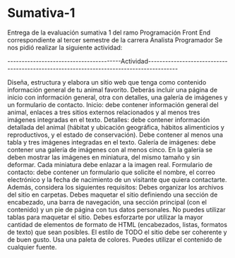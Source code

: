 # Sumativa-1
Entrega de la evaluación sumativa 1 del ramo Programación Front End correspondiente al tercer semestre de la carrera Analista Programador
Se nos pidió realizar la siguiente actividad:

----------------------------------------Actividad----------------------------------------------------------------------------------------


Diseña, estructura y elabora un sitio web que tenga como contenido información general de tu animal
favorito. Deberás incluir una página de inicio con información general, otra con detalles, una galería de
imágenes y un formulario de contacto.
Inicio: debe contener información general del animal, enlaces a tres sitios externos relacionados
y al menos tres imágenes integradas en el texto.
Detalles: debe contener información detallada del animal (hábitat y ubicación geográfica, hábitos
alimenticios y reproductivos, y el estado de conservación). Debe contener al menos una tabla y
tres imágenes integradas en el texto.
Galería de imágenes: debe contener una galería de imágenes con al menos cinco. En la galería
se deben mostrar las imágenes en miniatura, del mismo tamaño y sin deformar. Cada miniatura
debe enlazar a la imagen real.
Formulario de contacto: debe contener un formulario que solicite el nombre, el correo electrónico
y la fecha de nacimiento de un visitante que quiera contactarte.
Además, considera los siguientes requisitos:
Debes organizar los archivos del sitio en carpetas.
Debes maquetar el sitio definiendo una sección de encabezado, una barra de navegación, una
sección principal (con el contenido) y un pie de página con tus datos personales.
No puedes utilizar tablas para maquetar el sitio.
Debes esforzarte por utilizar la mayor cantidad de elementos de formato de HTML
(encabezados, listas, formatos de texto) que sean posibles.
El estilo de TODO el sitio debe ser coherente y de buen gusto. Usa una paleta de colores.
Puedes utilizar el contenido de cualquier fuente.
